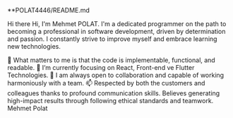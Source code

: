 **POLAT4446/README.md

Hi there
Hi, I'm Mehmet POLAT. I'm a dedicated programmer on the path to becoming a professional in software development, driven by determination and passion. I constantly strive to improve myself and embrace learning new technologies.

👀 What matters to me is that the code is implementable, functional, and readable.
🌱 I’m currently focusing on React, Front-end ve Flutter Technologies.
👯 I am always open to collaboration and capable of working harmoniously with a team.
📫 Respected by both the customers and colleagues thanks to profound communication skills. Believes generating high-impact results through following ethical standards and teamwork.
Mehmet Polat
